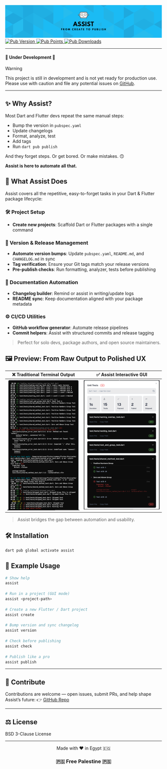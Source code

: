 <img src="assets/images/poster.png" alt="Poster"/>

<a href="https://pub.dev/packages/assist" target="_blank">
    <img src="https://img.shields.io/pub/v/assist.svg?label=Pub&labelColor=black&" alt="Pub Version"/>
    <img src="https://img.shields.io/pub/points/assist?label=Points&labelColor=black&color=229954" alt="Pub Points"/>
    <img src="https://img.shields.io/pub/dm/assist.svg?label=Downloads&labelColor=black&color=34495e" alt="Pub Downloads"/>
</a>

---

#### 🚧 Under Development 🚧
> [!WARNING]
> This project is still in development and is not yet ready for production use.  
> Please use with caution and file any potential issues on [GitHub](https://github.com/salah-rashad/assist/issues).

---

## ✨ Why Assist?

Most Dart and Flutter devs repeat the same manual steps:

- Bump the version in `pubspec.yaml`
- Update changelogs
- Format, analyze, test
- Add tags
- Run `dart pub publish`

And they forget steps. Or get bored. Or make mistakes. 🙃

**Assist is here to automate all that.**

## 🚀 What Assist Does

Assist covers all the repetitive, easy-to-forget tasks in your Dart & Flutter package lifecycle:

### 🛠️ Project Setup

- **Create new projects**: Scaffold Dart or Flutter packages with a single command

### 🔁 Version & Release Management

- **Automate version bumps**: Update `pubspec.yaml`, `README.md`, and `CHANGELOG.md` in sync
- **Tag verification**: Ensure your Git tags match your release versions
- **Pre-publish checks**: Run formatting, analyzer, tests before publishing

### 📄 Documentation Automation

- **Changelog builder**: Remind or assist in writing/update logs
- **README sync**: Keep documentation aligned with your package metadata

### ⚙️ CI/CD Utilities

- **GitHub workflow generator**: Automate release pipelines
- **Commit helpers**: Assist with structured commits and release tagging

> Perfect for solo devs, package authors, and open source maintainers.

## 🖼️ Preview: From Raw Output to Polished UX

| **❌ Traditional Terminal Output**           | **✅ Assist Interactive GUI**                |
|---------------------------------------------|---------------------------------------------|
| ![](assets/images/unit_test_cli_output.png) | ![](assets/images/unit_test_gui_output.png) |
  
> Assist bridges the gap between automation and usability.

## 🛠️ Installation

```bash
dart pub global activate assist
```

## 🧪 Example Usage

```bash
# Show help
assist

# Run in a project (GUI mode)
assist <project-path>

# Create a new Flutter / Dart project
assist create

# Bump version and sync changelog
assist version

# Check before publishing
assist check

# Publish like a pro
assist publish
```

---

## 🤝 Contribute

Contributions are welcome — open issues, submit PRs, and help shape Assist’s future:
👉 [GitHub Repo](https://github.com/salah-rashad/assist)

---

## ⚖️ License

BSD 3-Clause License

---

<div align="center">
  Made with ❤️ in Egypt 🇪🇬
  <br/>
  <h3>🇵🇸 Free Palestine 🇵🇸</h3>
</div>
